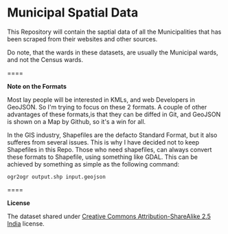 Municipal Spatial Data
====

This Repository will contain the saptial data of all the Municipalities that has been scraped from their websites and other sources.

Do note, that the wards in these datasets, are usually the Municipal wards, and not the Census wards.

====

**Note on the Formats**

Most lay people will be interested in KMLs, and web Developers in GeoJSON. So I'm trying to focus on these 2 formats. A couple of other advantages of these formats,is that they can be diffed in Git, and GeoJSON is shown on a Map by Github, so it's a win for all. 

In the GIS industry, Shapefiles are the defacto Standard Format, but it also sufferes from several issues. This is why I have decided not to keep Shapefiles in this Repo. Those who need shapefiles, can always convert these formats to Shapefile, using something like GDAL. This can be achieved by something as simple as the following command:

`ogr2ogr output.shp input.geojson`

====

**License**

The dataset shared under [Creative Commons Attribution-ShareAlike 2.5 India](http://creativecommons.org/licenses/by-sa/2.5/in/) license.